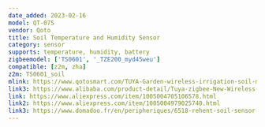 ```yaml
---
date_added: 2023-02-16
model: QT-07S
vendor: Qoto
title: Soil Temperature and Humidity Sensor
category: sensor
supports: temperature, humidity, battery
zigbeemodel: ['TS0601', '_TZE200_myd45weu']
compatible: [z2m, zha]
z2m: TS0601_soil
mlink: https://www.qotosmart.com/TUYA-Garden-wireless-irrigation-soil-moisture-indicator-pd49631219.html
link3: https://www.alibaba.com/product-detail/Tuya-zigbee-New-Wireless-Soil-Temperature_1600610074129.html
link: https://www.aliexpress.com/item/1005004705106578.html
link2: https://www.aliexpress.com/item/1005004979025740.html
link3: https://www.domadoo.fr/en/peripheriques/6518-rehent-soil-sensor-temperature-and-humidity-for-garden-and-plants-zigbee-tuya-ip67.html
---
```


